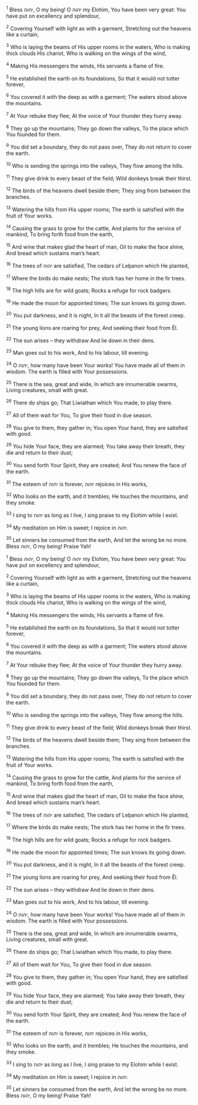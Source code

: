 <sup>1</sup> Bless יהוה, O my being! O יהוה my Elohim, You have been very great: You have put on excellency and splendour,

<sup>2</sup> Covering Yourself with light as with a garment, Stretching out the heavens like a curtain,

<sup>3</sup> Who is laying the beams of His upper rooms in the waters, Who is making thick clouds His chariot, Who is walking on the wings of the wind,

<sup>4</sup> Making His messengers the winds, His servants a flame of fire.

<sup>5</sup> He established the earth on its foundations, So that it would not totter forever,

<sup>6</sup> You covered it with the deep as with a garment; The waters stood above the mountains.

<sup>7</sup> At Your rebuke they flee; At the voice of Your thunder they hurry away.

<sup>8</sup> They go up the mountains; They go down the valleys, To the place which You founded for them.

<sup>9</sup> You did set a boundary, they do not pass over, They do not return to cover the earth.

<sup>10</sup> Who is sending the springs into the valleys, They flow among the hills.

<sup>11</sup> They give drink to every beast of the field; Wild donkeys break their thirst.

<sup>12</sup> The birds of the heavens dwell beside them; They sing from between the branches.

<sup>13</sup> Watering the hills from His upper rooms; The earth is satisfied with the fruit of Your works.

<sup>14</sup> Causing the grass to grow for the cattle, And plants for the service of mankind, To bring forth food from the earth,

<sup>15</sup> And wine that makes glad the heart of man, Oil to make the face shine, And bread which sustains man’s heart.

<sup>16</sup> The trees of יהוה are satisfied, The cedars of Leḇanon which He planted,

<sup>17</sup> Where the birds do make nests; The stork has her home in the fir trees.

<sup>18</sup> The high hills are for wild goats; Rocks a refuge for rock badgers.

<sup>19</sup> He made the moon for appointed times; The sun knows its going down.

<sup>20</sup> You put darkness, and it is night, In it all the beasts of the forest creep.

<sup>21</sup> The young lions are roaring for prey, And seeking their food from Ĕl.

<sup>22</sup> The sun arises – they withdraw And lie down in their dens.

<sup>23</sup> Man goes out to his work, And to his labour, till evening.

<sup>24</sup> O יהוה, how many have been Your works! You have made all of them in wisdom. The earth is filled with Your possessions.

<sup>25</sup> There is the sea, great and wide, In which are innumerable swarms, Living creatures, small with great.

<sup>26</sup> There do ships go; That Liwiathan which You made, to play there.

<sup>27</sup> All of them wait for You, To give their food in due season.

<sup>28</sup> You give to them, they gather in; You open Your hand, they are satisfied with good.

<sup>29</sup> You hide Your face, they are alarmed; You take away their breath, they die and return to their dust;

<sup>30</sup> You send forth Your Spirit, they are created; And You renew the face of the earth.

<sup>31</sup> The esteem of יהוה is forever, יהוה rejoices in His works,

<sup>32</sup> Who looks on the earth, and it trembles; He touches the mountains, and they smoke.

<sup>33</sup> I sing to יהוה as long as I live, I sing praise to my Elohim while I exist.

<sup>34</sup> My meditation on Him is sweet; I rejoice in יהוה.

<sup>35</sup> Let sinners be consumed from the earth, And let the wrong be no more. Bless יהוה, O my being! Praise Yah!

<sup>1</sup> Bless יהוה, O my being! O יהוה my Elohim, You have been very great: You have put on excellency and splendour,

<sup>2</sup> Covering Yourself with light as with a garment, Stretching out the heavens like a curtain,

<sup>3</sup> Who is laying the beams of His upper rooms in the waters, Who is making thick clouds His chariot, Who is walking on the wings of the wind,

<sup>4</sup> Making His messengers the winds, His servants a flame of fire.

<sup>5</sup> He established the earth on its foundations, So that it would not totter forever,

<sup>6</sup> You covered it with the deep as with a garment; The waters stood above the mountains.

<sup>7</sup> At Your rebuke they flee; At the voice of Your thunder they hurry away.

<sup>8</sup> They go up the mountains; They go down the valleys, To the place which You founded for them.

<sup>9</sup> You did set a boundary, they do not pass over, They do not return to cover the earth.

<sup>10</sup> Who is sending the springs into the valleys, They flow among the hills.

<sup>11</sup> They give drink to every beast of the field; Wild donkeys break their thirst.

<sup>12</sup> The birds of the heavens dwell beside them; They sing from between the branches.

<sup>13</sup> Watering the hills from His upper rooms; The earth is satisfied with the fruit of Your works.

<sup>14</sup> Causing the grass to grow for the cattle, And plants for the service of mankind, To bring forth food from the earth,

<sup>15</sup> And wine that makes glad the heart of man, Oil to make the face shine, And bread which sustains man’s heart.

<sup>16</sup> The trees of יהוה are satisfied, The cedars of Leḇanon which He planted,

<sup>17</sup> Where the birds do make nests; The stork has her home in the fir trees.

<sup>18</sup> The high hills are for wild goats; Rocks a refuge for rock badgers.

<sup>19</sup> He made the moon for appointed times; The sun knows its going down.

<sup>20</sup> You put darkness, and it is night, In it all the beasts of the forest creep.

<sup>21</sup> The young lions are roaring for prey, And seeking their food from Ĕl.

<sup>22</sup> The sun arises – they withdraw And lie down in their dens.

<sup>23</sup> Man goes out to his work, And to his labour, till evening.

<sup>24</sup> O יהוה, how many have been Your works! You have made all of them in wisdom. The earth is filled with Your possessions.

<sup>25</sup> There is the sea, great and wide, In which are innumerable swarms, Living creatures, small with great.

<sup>26</sup> There do ships go; That Liwiathan which You made, to play there.

<sup>27</sup> All of them wait for You, To give their food in due season.

<sup>28</sup> You give to them, they gather in; You open Your hand, they are satisfied with good.

<sup>29</sup> You hide Your face, they are alarmed; You take away their breath, they die and return to their dust;

<sup>30</sup> You send forth Your Spirit, they are created; And You renew the face of the earth.

<sup>31</sup> The esteem of יהוה is forever, יהוה rejoices in His works,

<sup>32</sup> Who looks on the earth, and it trembles; He touches the mountains, and they smoke.

<sup>33</sup> I sing to יהוה as long as I live, I sing praise to my Elohim while I exist.

<sup>34</sup> My meditation on Him is sweet; I rejoice in יהוה.

<sup>35</sup> Let sinners be consumed from the earth, And let the wrong be no more. Bless יהוה, O my being! Praise Yah!


